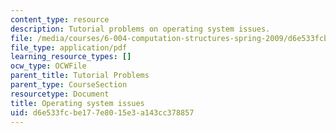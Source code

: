 ```yaml
---
content_type: resource
description: Tutorial problems on operating system issues.
file: /media/courses/6-004-computation-structures-spring-2009/d6e533fcbe177e8015e3a143cc378857_MIT6_004s09_tutor18.pdf
file_type: application/pdf
learning_resource_types: []
ocw_type: OCWFile
parent_title: Tutorial Problems
parent_type: CourseSection
resourcetype: Document
title: Operating system issues
uid: d6e533fc-be17-7e80-15e3-a143cc378857
---
```

